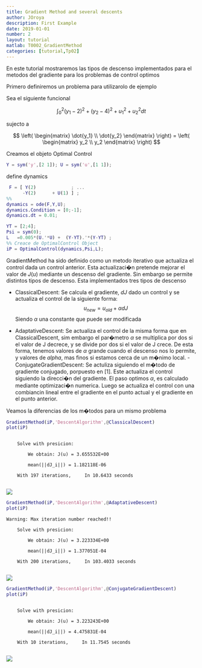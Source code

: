 ```yaml
---
title: Gradient Method and several descents
author: JOroya
description: First Example
date: 2019-01-01
number: 2
layout: tutorial
matlab: T0002_GradientMethod
categories: [tutorial,Tp02]
---
```


En este tutorial mostraremos las tipos de descenso implementados para el metodos del gradiente para los problemas de control optimos


Primero definiremos un problema para utilizarolo de ejemplo


Sea el siguiente funcional


$$ \int_0^2 (y_1-2)^2 + (y_2-4)^2 + u_1^2 + u_2^2 dt $$


sujecto a


$$ \left( \begin{matrix}       \dot{y_1} \\       \dot{y_2}     \end{matrix} \right)    =     \left( \begin{matrix}               y_2     \\               y_2      \end{matrix} \right) $$


Creamos el objeto Optimal Control

```matlab
Y = sym('y',[2 1]); U = sym('u',[1 1]);
```


define dynamics

```matlab
 F = [ Y(2)             ; ...
      -Y(2)      + U(1) ] ;
%%
dynamics = ode(F,Y,U);
dynamics.Condition = [0;-1];
dynamics.dt = 0.01;
```

```matlab
YT = [2;4];
Psi = sym(0);
L   =0.005*(U.'*U) +  (Y-YT).'*(Y-YT) ;
%% Creace de OptimalControl Object
iP = OptimalControl(dynamics,Psi,L);
```


GradientMethod ha sido definido como un metodo iterativo que actualiza el control dada un control anterior. Esta actualizaci&#65533;n pretende mejorar el valor de $J(u)$ mediante un descenso del gradiente. Sin embargo se permite distintos tipos de descenso. Esta implementados tres tipos de descenso


- ClassicalDescent: Se calcula el gradiente, $dJ$ dado un control y se                       actualiza el control de la siguiente forma:                       $$u_{new} =  u_{old} + \alpha dJ$$ Siendo $\alpha$                       una constante que puede ser modificada


- AdaptativeDescent: Se actualiza el control de la misma forma que en                       ClassicalDescent, sim embargo el par&#65533;metro $\alpha$ se multiplica por dos                       si el valor de J decrece, y se divide por dos si el valor de J crece. De                       esta forma, tenemos valores de $\alpha$ grande cuando el descenso nos lo                       permite, y valores de $alpha$, mas finos si estamos cerca de un m&#65533;nimo                       local. - ConjugateGradientDescent: Se actuliza siguiendo el m&#65533;todo de gradiente                             conjugado, porpuesto en [1]. Este actualiza                             el control siguiendo la direcci&#65533;n del                             gradiente. El paso optimos $\alpha$, es                             calculado mediante optimizaci&#65533;n numerica.                             Luego se actualiza el control con una                             combiancin lineal entre el gradiente en el                             punto actual y el gradiente en el punto                             anterior.


Veamos la diferencias de los m&#65533;todos para un mismo problema

```matlab
GradientMethod(iP,'DescentAlgorithm',@ClassicalDescent)
plot(iP)
```


```

    Solve with presicion: 

        We obtain: J(u) = 3.655532E+00

        mean(||dJ_i||) = 1.182118E-06

    With 197 iterations,     In 10.6433 seconds


```


![]({{site.url}}/{{site.baseurl}}/assets/imgs/tutorials/Tp02/T0002/copiaRM_01.png)


```matlab
GradientMethod(iP,'DescentAlgorithm',@AdaptativeDescent)
plot(iP)
```


```
Warning: Max iteration number reached!! 

    Solve with presicion: 

        We obtain: J(u) = 3.223334E+00

        mean(||dJ_i||) = 1.377051E-04

    With 200 iterations,     In 103.4033 seconds


```


![]({{site.url}}/{{site.baseurl}}/assets/imgs/tutorials/Tp02/T0002/copiaRM_02.png)



```matlab
GradientMethod(iP,'DescentAlgorithm',@ConjugateGradientDescent)
plot(iP)
```


```

    Solve with presicion: 

        We obtain: J(u) = 3.223243E+00

        mean(||dJ_i||) = 4.475831E-04

    With 10 iterations,     In 11.7545 seconds


```


![]({{site.url}}/{{site.baseurl}}/assets/imgs/tutorials/Tp02/T0002/copiaRM_05.png)


